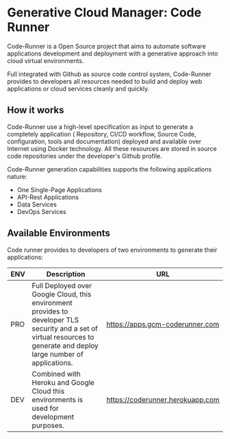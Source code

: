 # Generative Cloud Manager: Code Runner

Code-Runner is a Open Source project that aims to automate software
applications development and deployment with a generative approach
into cloud virtual environments.

Full integrated with Github as source code control system, Code-Runner
provides to developers all resources needed to build and deploy web 
applications or cloud services cleanly and quickly. 

## How it works

Code-Runner use a high-level specification as input to generate a
completely application ( Repository, CI/CD workflow, Source Code,
configuration, tools and documentation) deployed and available over
Internet using Docker technology. All these resources are stored in
source code repositories under the developer's Github profile.

Code-Runner generation capabilities supports the following applications nature:

 - One Single-Page Applications
 - API-Rest Applications
 - Data Services
 - DevOps Services
 
 ## Available Environments

Code runner provides to developers of two environments to generate their applications: 

| ENV | Description                                                                                                                                                               | URL                              |
|-----|---------------------------------------------------------------------------------------------------------------------------------------------------------------------------|----------------------------------|
| PRO | Full Deployed over Google Cloud, this environment provides to developer TLS security and a set of virtual resources to generate and deploy large  number of applications. | https://apps.gcm-coderunner.com  |
| DEV | Combined with Heroku and Google Cloud this environments is used for development purposes.                                                                                 | https://coderunner.herokuapp.com |
